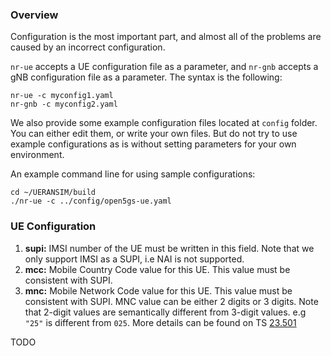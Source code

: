 ### Overview

Configuration is the most important part, and almost all of the problems are caused by an incorrect configuration.

`nr-ue` accepts a UE configuration file as a parameter, and `nr-gnb` accepts a gNB configuration file as a parameter. The syntax is the following:

```
nr-ue -c myconfig1.yaml
nr-gnb -c myconfig2.yaml
```

We also provide some example configuration files located at `config` folder. You can either edit them, or write your own files. But do not try to use example configurations as is without setting parameters for your own environment.

An example command line for using sample configurations:

```
cd ~/UERANSIM/build
./nr-ue -c ../config/open5gs-ue.yaml
```

### UE Configuration

1. **supi:** IMSI number of the UE must be written in this field. Note that we only support IMSI as a SUPI, i.e NAI is not supported.
2. **mcc:** Mobile Country Code value for this UE. This value must be consistent with SUPI.
2. **mnc:** Mobile Network Code value for this UE. This value must be consistent with SUPI. MNC value can be either 2 digits or 3 digits. Note that 2-digit values are semantically different from 3-digit values. e.g `"25"` is different from `025`. More details can be found on TS [23.501](https://www.etsi.org/deliver/etsi_ts/123500_123599/123501/16.07.00_60/ts_123501v160700p.pdf)

TODO